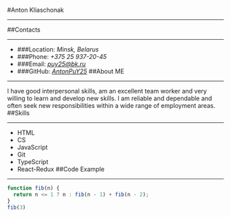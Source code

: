 #Anton Kliaschonak

---

##Contacts

---
- ###Location: *Minsk, Belarus*
- ###Phone: *+375 25 937-20-45*
- ###Email: *puy25@bk.ru*
- ###GitHub: *[AntonPuY25](https://github.com/AntonPuY25)*
##About ME

---
I have good interpersonal skills, am an excellent team worker and very willing to learn and develop new skills.
I am reliable and dependable and often seek new responsibilities within a wide range of employment areas.
##Skills

---
* HTML
* CS
* JavaScript
* Git
* TypeScript
* React-Redux
##Code Example

---

```JavaScript
function fib(n) {
  return n <= 1 ? n : fib(n - 1) + fib(n - 2);
}
fib(3)
```


